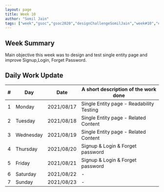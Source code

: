 ```yaml
---
layout: page
title: Week 10
author: "Somil Jain"
tags: ["week","gsoc","gsoc2020","designChallengeSomilJain","week#10","eval#2"]
---
```


## Week Summary

Main objective this week was to design and test single entity page and improve Signup,Login, Forget Password.

## Daily Work Update

|\#|Day|Date|A short description of the work done|  
|---	|---	|---	|---	|  
|1   	| Monday 	|   2021/08/17	| Single Entity page - Readability Testing |  
|2   	| Tuesday  	|   2021/08/18	| Single Entity page - Related Content |  
|3   	| Wednesday  	|  2021/08/19 	| Single Entity page - Related Content |  
|4   	| Thursday  	|   2021/08/20	| Signup & Login & Forget password |  
|5   	| Friday  	|   2021/08/21	| Signup & Login & Forget password |
|6   	| Saturday  	|   2021/08/22	| -  |  
|7   	| Sunday  	|   2021/08/23	| - |
